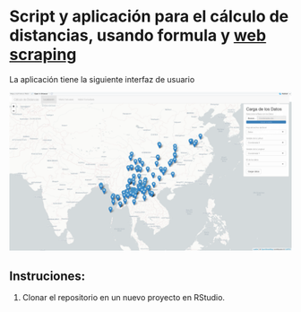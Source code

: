 # Script y aplicación para el cálculo de distancias, usando formula y [web scraping](https://www.nhc.noaa.gov/gccalc.shtml)

La aplicación tiene la siguiente interfaz de usuario

![app](https://github.com/jodopevi/Calculo_Distancias/blob/main/www/app_Mapa.png)

## Instruciones:

1. Clonar el repositorio en un nuevo proyecto en RStudio.
